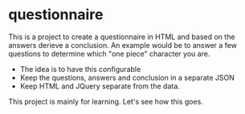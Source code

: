 # questionnaire
This is a project to create a questionnaire in HTML and  based on the answers derieve a conclusion. An example would be to answer a few questions to determine which "one piece" character you are.

* The idea is to have this configurable
* Keep the questions, answers and conclusion in a separate JSON 
* Keep HTML and JQuery separate from the data.

This project is mainly for learning. Let's see how this goes.
